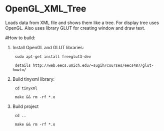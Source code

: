 # OpenGL_XML_Tree

Loads data from XML file and shows them like a tree.
For display tree uses OpenGL. Also uses library GLUT for creating window and draw text.


#How to build:

1. Install OpenGL and GLUT libraries: 
	
        sudo apt-get install freeglut3-dev
	
        details http://web.eecs.umich.edu/~sugih/courses/eecs487/glut-howto/

2. Build tinyxml library:
	
        cd tinyxml 
	
        make && rm -rf *.o

3. Build project 
	
        cd ..
	
        make && rm -rf *.o

